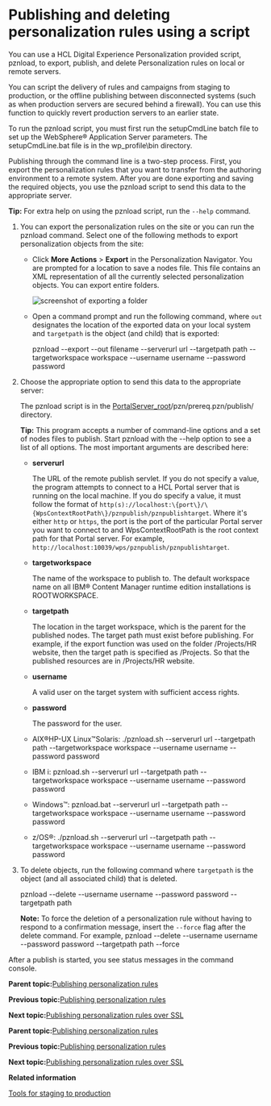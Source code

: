 # Publishing and deleting personalization rules using a script

You can use a HCL Digital Experience Personalization provided script, pznload, to export, publish, and delete Personalization rules on local or remote servers.

You can script the delivery of rules and campaigns from staging to production, or the offline publishing between disconnected systems \(such as when production servers are secured behind a firewall\). You can use this function to quickly revert production servers to an earlier state.

To run the pznload script, you must first run the setupCmdLine batch file to set up the WebSphere® Application Server parameters. The setupCmdLine.bat file is in the wp\_profile\\bin directory.

Publishing through the command line is a two-step process. First, you export the personalization rules that you want to transfer from the authoring environment to a remote system. After you are done exporting and saving the required objects, you use the pznload script to send this data to the appropriate server.

**Tip:** For extra help on using the pznload script, run the `--help` command.

1.  You can export the personalization rules on the site or you can run the pznload command. Select one of the following methods to export personalization objects from the site:

    -   Click **More Actions** \> **Export** in the Personalization Navigator. You are prompted for a location to save a nodes file. This file contains an XML representation of all the currently selected personalization objects. You can export entire folders.

        ![screenshot of exporting a folder](../images/pzn_screen_export.jpg " Exporting a folder to the file system")

    -   Open a command prompt and run the following command, where `out` designates the location of the exported data on your local system and `targetpath` is the object \(and child\) that is exported:

        pznload --export --out filename --serverurl url --targetpath path --targetworkspace workspace --username username --password password

2.  Choose the appropriate option to send this data to the appropriate server:

    The pznload script is in the [PortalServer\_root](../reference/wpsdirstr.md#portal_server_root_usr)/pzn/prereq.pzn/publish/ directory.

    **Tip:** This program accepts a number of command-line options and a set of nodes files to publish. Start pznload with the --help option to see a list of all options. The most important arguments are described here:

    -   **serverurl**

        The URL of the remote publish servlet. If you do not specify a value, the program attempts to connect to a HCL Portal server that is running on the local machine. If you do specify a value, it must follow the format of `http(s)://localhost:\{port\}/\{WpsContextRootPath\}/pznpublish/pznpublishtarget`. Where it's either `http` or `https`, the port is the port of the particular Portal server you want to connect to and WpsContextRootPath is the root context path for that Portal server. For example, `http://localhost:10039/wps/pznpublish/pznpublishtarget`.

    -   **targetworkspace**

        The name of the workspace to publish to. The default workspace name on all IBM® Content Manager runtime edition installations is ROOTWORKSPACE.

    -   **targetpath**

        The location in the target workspace, which is the parent for the published nodes. The target path must exist before publishing. For example, if the export function was used on the folder /Projects/HR website, then the target path is specified as /Projects. So that the published resources are in /Projects/HR website.

    -   **username**

        A valid user on the target system with sufficient access rights.

    -   **password**

        The password for the user.

    -   AIX®HP-UX Linux™Solaris: ./pznload.sh --serverurl url --targetpath path --targetworkspace workspace --username username --password password
    -   IBM i: pznload.sh --serverurl url --targetpath path --targetworkspace workspace --username username --password password
    -   Windows™: pznload.bat --serverurl url --targetpath path --targetworkspace workspace --username username --password password
    -   z/OS®: ./pznload.sh --serverurl url --targetpath path --targetworkspace workspace --username username --password password
3.  To delete objects, run the following command where `targetpath` is the object \(and all associated child\) that is deleted.

    pznload --delete --username username --password password --targetpath path

    **Note:** To force the deletion of a personalization rule without having to respond to a confirmation message, insert the `--force` flag after the delete command. For example, pznload --delete --username username --password password --targetpath path --force


After a publish is started, you see status messages in the command console.

**Parent topic:**[Publishing personalization rules](../pzn/pzn_depub.md)

**Previous topic:**[Publishing personalization rules](../pzn/pzn_publishing_objects.md)

**Next topic:**[Publishing personalization rules over SSL](../pzn/pzn_publish_secure.md)

**Parent topic:**[Publishing personalization rules](../pzn/pzn_depub.md)

**Previous topic:**[Publishing personalization rules](../pzn/pzn_publishing_objects.md)

**Next topic:**[Publishing personalization rules over SSL](../pzn/pzn_publish_secure.md)

**Related information**  


[Tools for staging to production](../deploy/dep_tools.md)

